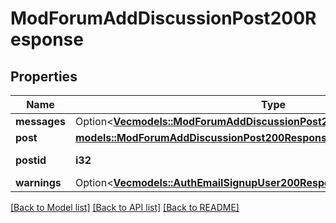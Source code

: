 # ModForumAddDiscussionPost200Response

## Properties

Name | Type | Description | Notes
------------ | ------------- | ------------- | -------------
**messages** | Option<[**Vec<models::ModForumAddDiscussionPost200ResponseMessagesInner>**](mod_forum_add_discussion_post_200_response_messages_inner.md)> |  | [optional]
**post** | [**models::ModForumAddDiscussionPost200ResponsePost**](mod_forum_add_discussion_post_200_response_post.md) |  | 
**postid** | **i32** | new post id | [default to null]
**warnings** | Option<[**Vec<models::AuthEmailSignupUser200ResponseWarningsInner>**](auth_email_signup_user_200_response_warnings_inner.md)> |  | [optional]

[[Back to Model list]](../README.md#documentation-for-models) [[Back to API list]](../README.md#documentation-for-api-endpoints) [[Back to README]](../README.md)


